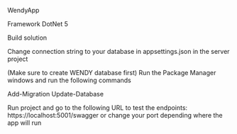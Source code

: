 WendyApp

Framework DotNet 5

Build solution

Change connection string to your database in appsettings.json in the server project

(Make sure to create WENDY database first)
Run the Package Manager windows and run the following commands

Add-Migration <Nombre de su migracion>
Update-Database
  
Run project and go to the following URL to test the endpoints: https://localhost:5001/swagger or change your port depending where the app will run

